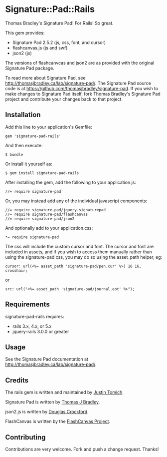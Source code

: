 # Signature::Pad::Rails

Thomas Bradley's Signature Pad! For Rails! So great.

This gem provides:

  * Signature Pad 2.5.2 (js, css, font, and cursor)
  * flashcanvas.js (js and swf)
  * json2 (js)
  
The versions of flashcanvcas and json2 are as provided with the original Signature Pad package.

To read more about Signature Pad, see http://thomasjbradley.ca/lab/signature-pad/. The Signature Pad source code
is at https://github.com/thomasjbradley/signature-pad. If you wish to make changes to Signature Pad itself,
fork Thomas Bradley's Signature Pad project and contribute your changes back to that project.


## Installation

Add this line to your application's Gemfile:

    gem 'signature-pad-rails'

And then execute:

    $ bundle

Or install it yourself as:

    $ gem install signature-pad-rails

After installing the gem, add the following to your application.js:

    //= require signature-pad

Or, you may instead add any of the individual javascript components:

    //= require signature-pad/jquery.signaturepad
    //= require signature-pad/flashcanvas
    //= require signature-pad/json2

And optionally add to your application.css:

    *= require signature-pad

The css will include the custom cursor and font. The cursor and font are included in assets, and if you wish to
access them manually rather than using the signature-pad css, you may do so using the asset_path helper, eg:

    cursor: url(<%= asset_path 'signature-pad/pen.cur' %>) 16 16, crosshair;

or

    src: url("<%= asset_path 'signature-pad/journal.eot' %>");


## Requirements

signature-pad-rails requires:

* rails 3.x, 4.x, or 5.x
* jquery-rails 3.0.0 or greater


## Usage

See the Signature Pad documentation at http://thomasjbradley.ca/lab/signature-pad/.


## Credits

The rails gem is written and maintained by [Justin Tomich](https://github.com/tomichj).

Signature Pad is written by [Thomas J Bradley](http://thomasjbradley.ca).

json2.js is written by [Douglas Crockford](http://www.json.org/js.html).

FlashCanvas is written by the [FlashCanvas Project](http://flashcanvas.net/). 


## Contributing

Contributions are very welcome. Fork and push a change request. Thanks!
